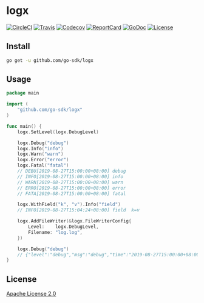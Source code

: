 # logx

[![CircleCI](https://img.shields.io/circleci/build/github/go-sdk/logx)](https://circleci.com/gh/go-sdk/logx)
[![Travis](https://img.shields.io/travis/go-sdk/logx)](https://travis-ci.org/go-sdk/logx)
[![Codecov](https://codecov.io/gh/go-sdk/logx/branch/master/graph/badge.svg)](https://codecov.io/gh/go-sdk/logx)
[![ReportCard](https://goreportcard.com/badge/github.com/go-sdk/logx)](https://goreportcard.com/report/github.com/go-sdk/logx)
[![GoDoc](https://godoc.org/github.com/go-sdk/logx?status.svg)](https://godoc.org/github.com/go-sdk/logx)
[![License](https://img.shields.io/badge/license-Apache%20License%202.0-blue)](./LICENSE)

## Install

```bash
go get -u github.com/go-sdk/logx
```

## Usage

```go
package main

import (
	"github.com/go-sdk/logx"
)

func main() {
	logx.SetLevel(logx.DebugLevel)

	logx.Debug("debug")
	logx.Info("info")
	logx.Warn("warn")
	logx.Error("error")
	logx.Fatal("fatal")
	// DEBU[2019-08-27T15:00:00+08:00] debug                                        
	// INFO[2019-08-27T15:00:00+08:00] info                                         
	// WARN[2019-08-27T15:00:00+08:00] warn                                         
	// ERRO[2019-08-27T15:00:00+08:00] error  
	// FATA[2019-08-27T15:00:00+08:00] fatal  

	logx.WithField("k", "v").Info("field")
	// INFO[2019-08-27T15:04:24+08:00] field  k=v

	logx.AddFileWriter(&logx.FileWriterConfig{
		Level:    logx.DebugLevel,
		Filename: "log.log",
	})

	logx.Debug("debug")
	// {"level":"debug","msg":"debug","time":"2019-08-27T15:00:00+08:00"}
}
```

## License

[Apache License 2.0](./LICENSE)
